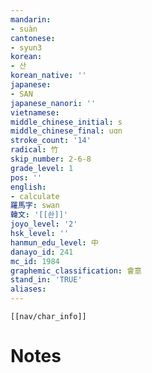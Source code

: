 ```yaml
---
mandarin:
- suàn
cantonese:
- syun3
korean:
- 산
korean_native: ''
japanese:
- SAN
japanese_nanori: ''
vietnamese:
middle_chinese_initial: s
middle_chinese_final: uɑn
stroke_count: '14'
radical: 竹
skip_number: 2-6-8
grade_level: 1
pos: ''
english:
- calculate
羅馬字: swan
韓文: '[[솬]]'
joyo_level: '2'
hsk_level: ''
hanmun_edu_level: 中
danayo_id: 241
mc_id: 1984
graphemic_classification: 會意
stand_in: 'TRUE'
aliases:
---
```

```meta-bind-embed
[[nav/char_info]]
```

# Notes
